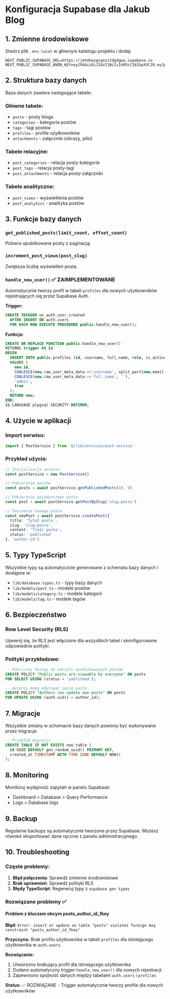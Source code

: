 # Konfiguracja Supabase dla Jakub Blog

## 1. Zmienne środowiskowe

Stwórz plik `.env.local` w głównym katalogu projektu i dodaj:

```env
NEXT_PUBLIC_SUPABASE_URL=https://jmtmhwzgvqnsitdgdgwa.supabase.co
NEXT_PUBLIC_SUPABASE_ANON_KEY=eyJhbGciOiJIUzI1NiIsInR5cCI6IkpXVCJ9.eyJpc3MiOiJzdXBhYmFzZSIsInJlZiI6ImpteG1od3pndnFuc2l0ZGdkZ3dhIiwicm9sZSI6ImFub24iLCJpYXQiOjE3MzU2NjI0NzQsImV4cCI6MjA1MTIzODQ3NH0.Ej8Ej8Ej8Ej8Ej8Ej8Ej8Ej8Ej8Ej8Ej8Ej8Ej8
```

## 2. Struktura bazy danych

Baza danych zawiera następujące tabele:

### Główne tabele:
- `posts` - posty bloga
- `categories` - kategorie postów
- `tags` - tagi postów
- `profiles` - profile użytkowników
- `attachments` - załączniki (obrazy, pliki)

### Tabele relacyjne:
- `post_categories` - relacja posty-kategorie
- `post_tags` - relacja posty-tagi
- `post_attachments` - relacja posty-załączniki

### Tabele analityczne:
- `post_views` - wyświetlenia postów
- `post_analytics` - analityka postów

## 3. Funkcje bazy danych

### `get_published_posts(limit_count, offset_count)`
Pobiera opublikowane posty z paginacją.

### `increment_post_views(post_slug)`
Zwiększa liczbę wyświetleń posta.

### `handle_new_user()` ✅ ZAIMPLEMENTOWANE
Automatycznie tworzy profil w tabeli `profiles` dla nowych użytkowników rejestrujących się przez Supabase Auth.

**Trigger:**
```sql
CREATE TRIGGER on_auth_user_created
  AFTER INSERT ON auth.users
  FOR EACH ROW EXECUTE PROCEDURE public.handle_new_user();
```

**Funkcja:**
```sql
CREATE OR REPLACE FUNCTION public.handle_new_user()
RETURNS trigger AS $$
BEGIN
  INSERT INTO public.profiles (id, username, full_name, role, is_active)
  VALUES (
    new.id,
    COALESCE(new.raw_user_meta_data->>'username', split_part(new.email, '@', 1)),
    COALESCE(new.raw_user_meta_data->>'full_name', ''),
    'admin',
    true
  );
  RETURN new;
END;
$$ LANGUAGE plpgsql SECURITY DEFINER;
```

## 4. Użycie w aplikacji

### Import serwisu:
```typescript
import { PostService } from '@/lib/services/post-service'
```

### Przykład użycia:
```typescript
// Inicjalizacja serwisu
const postService = new PostService()

// Pobieranie postów
const posts = await postService.getPublishedPosts(10, 0)

// Pobieranie pojedynczego posta
const post = await postService.getPostBySlug('slug-posta')

// Tworzenie nowego posta
const newPost = await postService.createPost({
  title: 'Tytuł posta',
  slug: 'slug-posta',
  content: 'Treść posta',
  status: 'published'
}, 'author-id')
```

## 5. Typy TypeScript

Wszystkie typy są automatycznie generowane z schematu bazy danych i dostępne w:
- `lib/database.types.ts` - typy bazy danych
- `lib/models/post.ts` - modele postów
- `lib/models/category.ts` - modele kategorii
- `lib/models/tag.ts` - modele tagów

## 6. Bezpieczeństwo

### Row Level Security (RLS)
Upewnij się, że RLS jest włączone dla wszystkich tabel i skonfigurowane odpowiednie polityki.

### Polityki przykładowe:
```sql
-- Publiczny dostęp do odczytu opublikowanych postów
CREATE POLICY "Public posts are viewable by everyone" ON posts
FOR SELECT USING (status = 'published');

-- Autorzy mogą edytować swoje posty
CREATE POLICY "Authors can update own posts" ON posts
FOR UPDATE USING (auth.uid() = author_id);
```

## 7. Migracje

Wszystkie zmiany w schemacie bazy danych powinny być wykonywane przez migracje:

```sql
-- Przykład migracji
CREATE TABLE IF NOT EXISTS new_table (
  id UUID DEFAULT gen_random_uuid() PRIMARY KEY,
  created_at TIMESTAMP WITH TIME ZONE DEFAULT NOW()
);
```

## 8. Monitoring

Monitoruj wydajność zapytań w panelu Supabase:
- Dashboard > Database > Query Performance
- Logs > Database logs

## 9. Backup

Regularne backupy są automatycznie tworzone przez Supabase.
Możesz również eksportować dane ręcznie z panelu administracyjnego.

## 10. Troubleshooting

### Częste problemy:

1. **Błąd połączenia**: Sprawdź zmienne środowiskowe
2. **Brak uprawnień**: Sprawdź polityki RLS
3. **Błędy TypeScript**: Regeneruj typy z `supabase gen types`

### Rozwiązane problemy ✅

#### Problem z kluczem obcym posts_author_id_fkey
**Błąd:** `Error: insert or update on table "posts" violates foreign key constraint "posts_author_id_fkey"`

**Przyczyna:** Brak profilu użytkownika w tabeli `profiles` dla istniejącego użytkownika w `auth.users`.

**Rozwiązanie:**
1. Utworzono brakujący profil dla istniejącego użytkownika
2. Dodano automatyczny trigger `handle_new_user()` dla nowych rejestracji
3. Zapewniono spójność danych między tabelami `auth.users` i `profiles`

**Status:** ✅ ROZWIĄZANE - Trigger automatycznie tworzy profile dla nowych użytkowników 